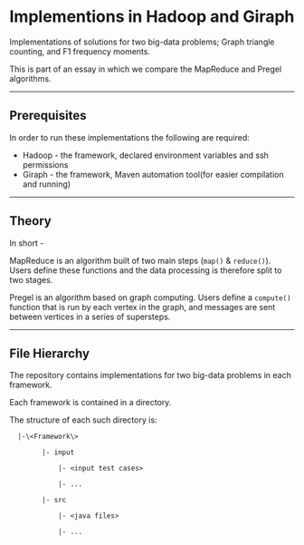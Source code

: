 # Implementions in Hadoop and Giraph
Implementations of solutions for two big-data problems; Graph triangle counting, and F1 frequency moments.

This is part of an essay in which we compare the MapReduce and Pregel algorithms.

----------------------
Prerequisites
----------------------
In order to run these implementations the following are required:
* Hadoop - the framework, declared environment variables and ssh permissions
* Giraph - the framework, Maven automation tool(for easier compilation and running)


----------------------
Theory
----------------------
In short -

MapReduce is an algorithm built of two main steps (`map()` & `reduce()`).
Users define these functions and the data processing is therefore split to two stages.


Pregel is an algorithm based on graph computing.
Users define a `compute()` function that is run by each vertex in the graph, and messages are sent between vertices in a series of supersteps.

----------------------
File Hierarchy
----------------------
The repository contains implementations for two big-data problems in each framework.

Each framework is contained in a directory.

The structure of each such directory is:


      |-\<Framework\>

            |- input

                |- <input test cases>

                |- ...

            |- src

                |- <java files>

                |- ...

